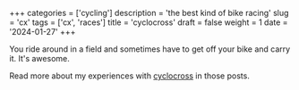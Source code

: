 +++
categories = ['cycling']
description = 'the best kind of bike racing'
slug = 'cx'
tags = ['cx', 'races']
title = 'cyclocross'
draft = false
weight = 1
date = '2024-01-27'
+++

You ride around in a field and sometimes have to get off your bike and carry it. It's awesome.

Read more about my experiences with [cyclocross](../../tags/cx/) in those posts.